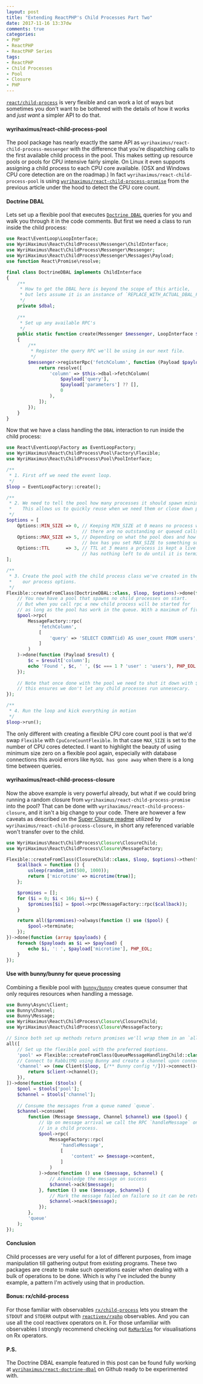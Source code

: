 ```yaml
---
layout: post
title: "Extending ReactPHP's Child Processes Part Two"
date: 2017-11-16 13:37dw
comments: true
categories:
- PHP
- ReactPHP
- ReactPHP Series
tags:
- ReactPHP
- Child Processes
- Pool
- Closure
- PHP
---
```


[`react/child-process`](https://github.com/reactphp/child-process)  is very flexible and can work a lot of ways but sometimes you don't want to be bothered with the details of how it works and *just want* a simpler API to do that.

<!-- More -->

#### wyrihaximus/react-child-process-pool 

The pool package has nearly exactly the same API as `wyrihaximus/react-child-process-messenger` 
with the difference that you're dispatching calls to the first available child process in the pool.
This makes setting up resource pools or pools for CPU intensive fairly simple. On Linux it even supports 
assigning a child process to each CPU core available. (OSX and Windows CPU core detection are on the roadmap.)
In fact `wyrihaximus/react-child-process-pool` is using [`wyrihaximus/react-child-process-promise`](/2017/06/extending-react-child-process-part-one/#wyrihaximus%2Freact-child-process-promise) 
from the previous article under the hood to detect the CPU core count.

#### Doctrine DBAL

Lets set up a flexible pool that executes [`Doctrine DBAL`](https://github.com/doctrine/dbal) queries for you and walk you through it in the code comments. 
But first we need a class to run inside the child process:  

```php
use React\EventLoop\LoopInterface;
use WyriHaximus\React\ChildProcess\Messenger\ChildInterface;
use WyriHaximus\React\ChildProcess\Messenger\Messenger;
use WyriHaximus\React\ChildProcess\Messenger\Messages\Payload;
use function React\Promise\resolve;

final class DoctrineDBAL implements ChildInterface
{
    /**
     * How to get the DBAL here is beyond the scope of this article,
     * but lets assume it is an instance of `REPLACE_WITH_ACTUAL_DBAL_FQCN`.
     */
    private $dbal;
    
    /**
     * Set up any available RPC's
     */
    public static function create(Messenger $messenger, LoopInterface $loop)
    {
        /**
         * Register the query RPC we'll be using in our next file.
         */
        $messenger->registerRpc('fetchColumn', function (Payload $payload) {
            return resolve([
                'column' => $this->dbal->fetchColumn(
                    $payload['query'],
                    $payload['parameters'] ?? [],
                    0
                ),
            ]);
        });
    }
}
```

Now that we have a class handling the `DBAL` interaction to run inside the child process:

```php
use React\EventLoop\Factory as EventLoopFactory;
use WyriHaximus\React\ChildProcess\Pool\Factory\Flexible;
use WyriHaximus\React\ChildProcess\Pool\PoolInterface;

/**
 * 1. First off we need the event loop.
 */
$loop = EventLoopFactory::create();

/**
 * 2. We need to tell the pool how many processes it should spawn minimally and maximally.
 *    This allows us to quickly reuse when we need them or close down processes when we don't.
 */ 
$options = [
    Options::MIN_SIZE => 0, // Keeping MIN_SIZE at 0 means no process will be running when 
                            // there are no outstanding or queued calls.
    Options::MAX_SIZE => 5, // Depending on what the pool does and how many resources your 
                            // box has you set MAX_SIZE to something suitable.
    Options::TTL      => 3, // TTL at 3 means a process is kept a live for 3 seconds when it 
                            // has nothing left to do until it is terminated. 
];

/**
 * 3. Create the pool with the child process class we've created in the previous codeblock and 
 *    our process options.
 */
Flexible::createFromClass(DoctrineDBAL::class, $loop, $options)->done(function (PoolInterface $pool) {
    // You now have a pool that spawns no child processes on start.
    // But when you call rpc a new child process will be started for 
    // as long as the pool has work in the queue. With a maximum of five.
    $pool->rpc(
        MessageFactory::rpc(
            'fetchColumn',
            [
                'query' => 'SELECT COUNT(id) AS user_count FROM users',
            ]
        )
    )->done(function (Payload $result) {
        $c = $result['column'];
        echo 'Found ', $c, ' ', ($c === 1 ? 'user' : 'users'), PHP_EOL;
    });
    
    // Note that once done with the pool we need to shut it down with $pool->terminate();
    // this ensures we don't let any child processes run unnesecary.
});

/**
 * 4. Run the loop and kick everything in motion
 */
$loop->run();
```

The only different with creating a flexible CPU core count pool is that we'd swap `Flexible` with `CpuCoreCountFlexible`. 
In that case `MAX_SIZE` is set to the number of CPU cores detected. I want to highlight the beauty of using minimum size zero
on a flexible pool again, especially with database connections this avoid errors like `MySQL has gone away` when there is a long
time between queries.

#### wyrihaximus/react-child-process-closure

Now the above example is very powerful already, but what if we could bring running a random closure from 
`wyrihaximus/react-child-process-promise` into the pool? That can be done with `wyrihaximus/react-child-process-closure`, and it 
isn't a big change to your code. There are however a few caveats as described on the [Super Closure readme](https://github.com/jeremeamia/super_closure#caveats)
utilized by `wyrihaximus/react-child-process-closure`, in short any referenced variable won't transfer over to the child.

```php
use WyriHaximus\React\ChildProcess\Closure\ClosureChild;
use WyriHaximus\React\ChildProcess\Closure\MessageFactory;

Flexible::createFromClass(ClosureChild::class, $loop, $options)->then(function (PoolInterface $pool) {
    $callback = function () {
        usleep(random_int(500, 1000));
        return ['microtime' => microtime(true)];
    };

    $promises = [];
    for ($i = 0; $i < 166; $i++) {
        $promises[$i] = $pool->rpc(MessageFactory::rpc($callback));
    }

    return all($prommises)->always(function () use ($pool) {
        $pool->terminate;
    });
})->done(function (array $payloads) {
    foreach ($payloads as $i => $payload) {
        echo $i, ': ', $payload['microtime'], PHP_EOL;
    }
});
```

#### Use with bunny/bunny for queue processing

Combining a flexible pool with [`bunny/bunny`](https://github.com/jakubkulhan/bunny) creates queue consumer that only requires resources when handling a message.

```php
use Bunny\Async\Client;
use Bunny\Channel;
use Bunny\Message;
use WyriHaximus\React\ChildProcess\Closure\ClosureChild;
use WyriHaximus\React\ChildProcess\Closure\MessageFactory;

// Since both set up methods return promises we'll wrap them in an `all` so we get them together when they succeed.
all([
    // Set up the flexible pool with the preferred $options.
    'pool' => Flexible::createFromClass(QueueMessageHandlingChild::class, $loop, $options),
    // Connect to RabbitMQ using Bunny and create a channel upon connecting.
    'channel' => (new Client($loop, [/** Bunny config */]))->connect()->then(function (Client $client) {
        return $client->channel();
    }),
])->done(function ($tools) {
    $pool = $tools['pool'];
    $channel = $tools['channel'];
    
    // Consume the messages from a queue named `queue`.
    $channel->consume(
        function (Message $message, Channel $channel) use ($pool) {
            // Up on message arrival we call the RPC `handleMessage` on the pool to handle the message
            // in a child process.
            $pool->rpc(
                MessageFactory::rpc(
                    'handleMessage',
                    [
                        'content' => $message->content,
                    ]
                )
            )->done(function () use ($message, $channel) {
                // Acknoledge the message on success
                $channel->ack($message);
            }, function () use ($message, $channel) {
                // Mark the message failed on failure so it can be retried
                $channel->nack($message);
            });
        }, 
        'queue'
    );
});
```

#### Conclusion

Child processes are very useful for a lot of different purposes, from image manipulation till gathering output from existing programs. 
These two packages are create to make such operations easier when dealing with a bulk of operations to be done. Which is why I've included 
the bunny example, a pattern I'm actively using that in production.

#### Bonus: rx/child-process

For those familiar with observables [`rx/child-process`](https://github.com/RxPHP/RxChildProcess) lets you stream the `STDOUT` and `STDERR` 
output with [`reactivex/rxphp`](https://github.com/ReactiveX/RxPHP) observables. And you can use all the cool reactivex operators on it. For 
those unfamiliar with observables I strongly recommend checking out [`RxMarbles`](http://rxmarbles.com/) for visualisations on Rx operators.

#### P.S.

The Doctrine DBAL example featured in this post can be found fully working at [`wyrihaximus/react-doctrine-dbal`](https://github.com/WyriHaximus/reactphp-doctrine-dbal) 
on Github ready to be experimented with. 

